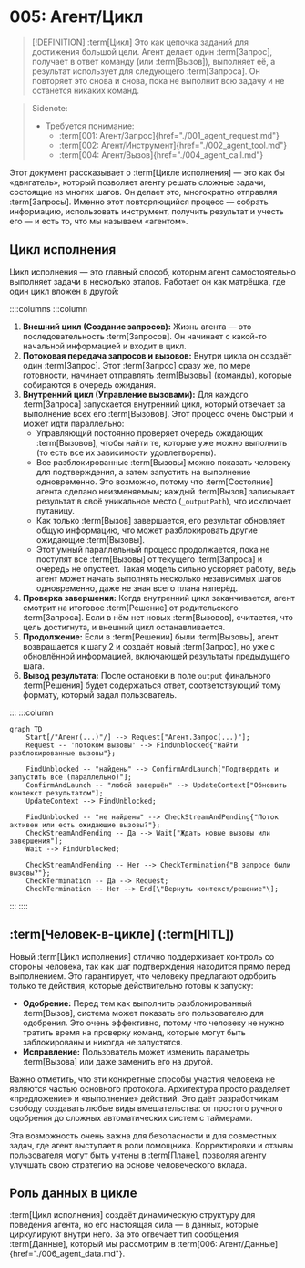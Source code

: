 # 005: Агент/Цикл

> [!DEFINITION] :term[Цикл]
> Это как цепочка заданий для достижения большой цели. Агент делает один :term[Запрос], получает в ответ команду (или :term[Вызов]), выполняет её, а результат использует для следующего :term[Запроса]. Он повторяет это снова и снова, пока не выполнит всю задачу и не останется никаких команд.



> Sidenote:
> - Требуется понимание:
>   - :term[001: Агент/Запрос]{href="./001_agent_request.md"}
>   - :term[002: Агент/Инструмент]{href="./002_agent_tool.md"}
>   - :term[004: Агент/Вызов]{href="./004_agent_call.md"}

Этот документ рассказывает о :term[Цикле исполнения] — это как бы «двигатель», который позволяет агенту решать сложные задачи, состоящие из многих шагов. Он делает это, многократно отправляя :term[Запросы]. Именно этот повторяющийся процесс — собрать информацию, использовать инструмент, получить результат и учесть его — и есть то, что мы называем «агентом».

## Цикл исполнения

Цикл исполнения — это главный способ, которым агент самостоятельно выполняет задачи в несколько этапов. Работает он как матрёшка, где один цикл вложен в другой:

::::columns
:::column

1.  **Внешний цикл (Создание запросов):** Жизнь агента — это последовательность :term[Запросов]. Он начинает с какой-то начальной информацией и входит в цикл.
2.  **Потоковая передача запросов и вызовов:** Внутри цикла он создаёт один :term[Запрос]. Этот :term[Запрос] сразу же, по мере готовности, начинает отправлять :term[Вызовы] (команды), которые собираются в очередь ожидания.
3.  **Внутренний цикл (Управление вызовами):** Для каждого :term[Запроса] запускается внутренний цикл, который отвечает за выполнение всех его :term[Вызовов]. Этот процесс очень быстрый и может идти параллельно:
    - Управляющий постоянно проверяет очередь ожидающих :term[Вызовов], чтобы найти те, которые уже можно выполнить (то есть все их зависимости удовлетворены).
    - Все разблокированные :term[Вызовы] можно показать человеку для подтверждения, а затем запустить на выполнение одновременно. Это возможно, потому что :term[Состояние] агента сделано неизменяемым; каждый :term[Вызов] записывает результат в своё уникальное место (`_outputPath`), что исключает путаницу.
    - Как только :term[Вызов] завершается, его результат обновляет общую информацию, что может разблокировать другие ожидающие :term[Вызовы].
    - Этот умный параллельный процесс продолжается, пока не поступят все :term[Вызовы] от текущего :term[Запроса] и очередь не опустеет. Такая модель сильно ускоряет работу, ведь агент может начать выполнять несколько независимых шагов одновременно, даже не зная всего плана наперёд.
4.  **Проверка завершения:** Когда внутренний цикл заканчивается, агент смотрит на итоговое :term[Решение] от родительского :term[Запроса]. Если в нём нет новых :term[Вызовов], считается, что цель достигнута, и внешний цикл останавливается.
5.  **Продолжение:** Если в :term[Решении] были :term[Вызовы], агент возвращается к шагу 2 и создаёт новый :term[Запрос], но уже с обновлённой информацией, включающей результаты предыдущего шага.
6.  **Вывод результата:** После остановки в поле `output` финального :term[Решения] будет содержаться ответ, соответствующий тому формату, который задал пользователь.

:::
:::column

```mermaid
graph TD
    Start[/"Агент(...)"/] --> Request["Агент.Запрос(...)"];
    Request -- 'потоком вызовы' --> FindUnblocked{"Найти разблокированные вызовы"};

    FindUnblocked -- "найдены" --> ConfirmAndLaunch["Подтвердить и запустить все (параллельно)"];
    ConfirmAndLaunch -- "любой завершён" --> UpdateContext["Обновить контекст результатом"];
    UpdateContext --> FindUnblocked;

    FindUnblocked -- "не найдены" --> CheckStreamAndPending{"Поток активен или есть ожидающие вызовы?"};
    CheckStreamAndPending -- Да --> Wait["Ждать новые вызовы или завершения"];
    Wait --> FindUnblocked;

    CheckStreamAndPending -- Нет --> CheckTermination{"В запросе были вызовы?"};
    CheckTermination -- Да --> Request;
    CheckTermination -- Нет --> End[\"Вернуть контекст/решение"\];
```

:::
::::

## :term[Человек-в-цикле] (:term[HITL])

Новый :term[Цикл исполнения] отлично поддерживает контроль со стороны человека, так как шаг подтверждения находится прямо перед выполнением. Это гарантирует, что человеку предлагают одобрить только те действия, которые действительно готовы к запуску:

- **Одобрение:** Перед тем как выполнить разблокированный :term[Вызов], система может показать его пользователю для одобрения. Это очень эффективно, потому что человеку не нужно тратить время на проверку команд, которые могут быть заблокированы и никогда не запустятся.
- **Исправление:** Пользователь может изменить параметры :term[Вызова] или даже заменить его на другой.

Важно отметить, что эти конкретные способы участия человека не являются частью основного протокола. Архитектура просто разделяет «предложение» и «выполнение» действий. Это даёт разработчикам свободу создавать любые виды вмешательства: от простого ручного одобрения до сложных автоматических систем с таймерами.

Эта возможность очень важна для безопасности и для совместных задач, где агент выступает в роли помощника. Корректировки и отзывы пользователя могут быть учтены в :term[Плане], позволяя агенту улучшать свою стратегию на основе человеческого вклада.

## Роль данных в цикле

:term[Цикл исполнения] создаёт динамическую структуру для поведения агента, но его настоящая сила — в данных, которые циркулируют внутри него. За это отвечает тип сообщения :term[Данные], который мы рассмотрим в :term[006: Агент/Данные]{href="./006_agent_data.md"}.

```

```
